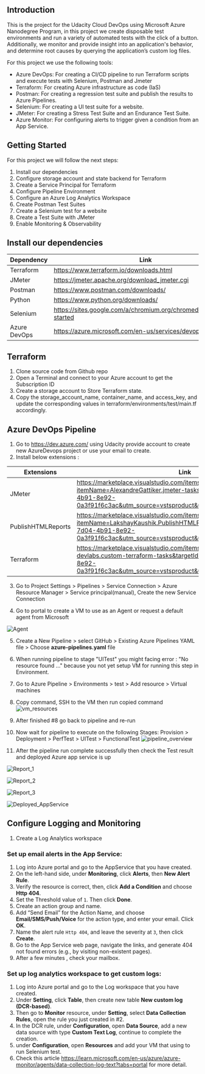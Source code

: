 ## Introduction
This is the project for the Udacity Cloud DevOps using Microsoft Azure Nanodegree Program, in this project we create disposable test environments and run a variety of automated tests with the click of a button. Additionally, we monitor and provide insight into an application's behavior, and determine root causes by querying the application’s custom log files.

For this project we use the following tools:

- Azure DevOps: For creating a CI/CD pipeline to run Terraform scripts and execute tests with Selenium, Postman and Jmeter
- Terraform: For creating Azure infrastructure as code (IaS)
- Postman: For creating a regression test suite and publish the results to Azure Pipelines.
- Selenium: For creating a UI test suite for a website.
- JMeter: For creating a Stress Test Suite and an Endurance Test Suite.
- Azure Monitor: For configuring alerts to trigger given a condition from an App Service.

## Getting Started
For this project we will follow the next steps:
1. Install our dependencies
2. Configure storage account and state backend for Terraform
3. Create a Service Principal for Terraform
4. Configure Pipeline Environment
5. Configure an Azure Log Analytics Workspace
6. Create Postman Test Suites
7. Create a Selenium test for a website
8. Create a Test Suite with JMeter
9. Enable Monitoring & Observability

## Install our dependencies
| Dependency | Link |
| ------ | ------ |
| Terraform | https://www.terraform.io/downloads.html |
| JMeter |  https://jmeter.apache.org/download_jmeter.cgi|
| Postman | https://www.postman.com/downloads/ |
| Python | https://www.python.org/downloads/ |
| Selenium | https://sites.google.com/a/chromium.org/chromedriver/getting-started |
| Azure DevOps | https://azure.microsoft.com/en-us/services/devops/ |

## Terraform
1.  Clone source code from Github repo
2.  Open a Terminal and connect to your Azure account to get the Subscription ID
3. Create a storage account to Store Terraform state.
4. Copy the storage_account_name, container_name, and access_key, and update the corresponding values in terraform/environments/test/main.tf accordingly.

## Azure DevOps Pipeline
1. Go to https://dev.azure.com/ using Udacity provide account to create new AzureDevops project or use your email to create.
2. Install below extensions :

|Extensions|Link|
|--|--|
|JMeter|https://marketplace.visualstudio.com/items?itemName=AlexandreGattiker.jmeter-tasks&targetId=625be685-7d04-4b91-8e92-0a3f91f6c3ac&utm_source=vstsproduct&utm_medium=ExtHubManageList|
|PublishHTMLReports|https://marketplace.visualstudio.com/items?itemName=LakshayKaushik.PublishHTMLReports&targetId=625be685-7d04-4b91-8e92-0a3f91f6c3ac&utm_source=vstsproduct&utm_medium=ExtHubManageList|
|Terraform|https://marketplace.visualstudio.com/items?itemName=ms-devlabs.custom-terraform-tasks&targetId=625be685-7d04-4b91-8e92-0a3f91f6c3ac&utm_source=vstsproduct&utm_medium=ExtHubManageList|

3. Go to Project Settings > Pipelines > Service Connection > Azure Resource Manager > Service principal(manual), Create the new Service Connection

4. Go to portal to create a VM to use as an Agent or request a default agent from Microsoft

![Agent](https://github.com/nghianhh/Ensuring-Quality-Releases-Project/blob/3893206003eb0cce4abbaf3878e0748a1621ebb9/Screenshots/ADO_Agent_Pool.png?raw=true)

5. Create a New Pipeline > select GitHub > Existing Azure Pipelines YAML file > Choose  **azure-pipelines.yaml**  file

6. When running pipeline to stage "UITest" you might facing error : "No resource found ..." because you not yet setup VM for running this step in Environment.

7. Go to Azure Pipeline > Environments > test > Add resource > Virtual machines

8. Copy command, SSH to the VM then run copied command
![vm_resources](https://github.com/nghianhh/Ensuring-Quality-Releases-Project/blob/main/Screenshots/ADO_Test_Environment_Resource_VM.png?raw=true) 

9. After finished #8 go back to pipeline and re-run

10. Now wait for pipeline to execute on the following Stages: Provision > Deployment > PerfTest > UITest > FunctionalTest
![pipeline_overview](https://github.com/nghianhh/Ensuring-Quality-Releases-Project/blob/main/Screenshots/ADO_Pipeline_Overall.png?raw=true)

11. After the pipeline run complete successfully then check the Test result and deployed Azure app service is up

![Report_1](https://github.com/nghianhh/Ensuring-Quality-Releases-Project/blob/main/Screenshots/ADO_TestPlan_Report_1.png?raw=true)

![Report_2](https://github.com/nghianhh/Ensuring-Quality-Releases-Project/blob/main/Screenshots/ADO_TestPlan_Report_2.png?raw=true)

![Report_3](https://github.com/nghianhh/Ensuring-Quality-Releases-Project/blob/main/Screenshots/ADO_TestPlan_Report_3.png?raw=true)

![Deployed_AppService](https://github.com/nghianhh/Ensuring-Quality-Releases-Project/blob/main/Screenshots/Fake_Rest_API_Portal.png?raw=true)

## Configure Logging and Monitoring

1. Create a Log Analytics workspace

### Set up email alerts in the App Service:

1. Log into Azure portal and go to the AppService that you have created.
2. On the left-hand side, under **Monitoring**, click **Alerts**, then **New Alert Rule**.
3. Verify the resource is correct, then, click **Add a Condition** and choose **Http 404**.
4. Set the Threshold value of `1`. Then click **Done**.
5. Create an action group and name.
6. Add “Send Email” for the Action Name, and choose **Email/SMS/Push/Voice** for the action type, and enter your email. Click **OK**.
7. Name the alert rule `Http 404`, and leave the severity at `3`, then click **Create**.
9. Go to the App Service web page, navigate the links, and generate 404 not found errors (e.g., by visiting non-existent pages).
10. After a few minutes , check your mailbox.

###  Set up log analytics workspace to get custom logs:

1. Log into Azure portal and go to the Log workspace that you have created.
2. Under **Setting**, click **Table**, then create new table **New custom log (DCR-based)**.
3. Then go to **Monitor** resource, under **Setting**, select **Data Collection Rules**, open the rule you just created in #2.
4. In the DCR rule, under **Configuration**, open **Data Source**, add a new data source with type **Custom Text Log**, continue to complete the creation.
5. under **Configuration**, open **Resources** and add your VM that using to run Selenium test.
6. Check this article https://learn.microsoft.com/en-us/azure/azure-monitor/agents/data-collection-log-text?tabs=portal for more detail.

